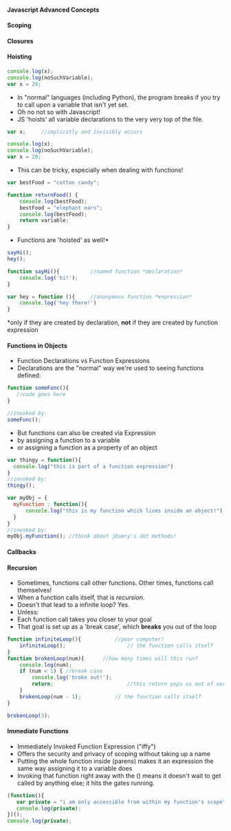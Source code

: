 #### Javascript Advanced Concepts

#### Scoping

#### Closures

#### Hoisting
 ```js
 console.log(x);
 console.log(noSuchVariable);
 var x = 20;
 ```
 - In "normal" languages (including Python), the program breaks if you try to call upon a variable that isn't yet set.
 - Oh no not so with Javascript!
 - JS 'hoists' all variable declarations to the very very top of the file.
 ```js
 var x; 	//implicitly and invisibly occurs

 console.log(x);
 console.log(noSuchVariable);
 var x = 20;
 ```
  - This can be tricky, especially when dealing with functions!

 ```js
 var bestFood = "cotton candy";

 function returnFood() {
	 console.log(bestFood);
	 bestFood = "elephant ears";
	 console.log(bestFood);
	 return variable;
 }
 ```
  - Functions are 'hoisted' as well!\*

 ```js
 sayHi();
 hey();

 function sayHi(){ 			//named function *declaration*
	 console.log('hi!');
 }

 var hey = function (){ 	//anonymous function *expression*
	 console.log('hey there!')
 }


 ```
 \*only if they are created by declaration, **not** if they are created by function expression


 #### Functions in Objects
  - Function Declarations vs Function Expressions
  - Declarations are the "normal" way we're used to seeing functions defined:
  ```js
  function someFunc(){
 	 //code goes here
  }

  //invoked by:
  someFunc();
  ```
  - But functions can also be created via Expression
   - by assigning a function to a variable
   - or assigning a function as a property of an object

  ```js
 var thingy = function(){
 	console.log("this is part of a function expression")
 }
 //invoked by:
 thingy();

 var myObj = {
 	myFunction : function(){
 		console.log("this is my function which lives inside an object!")
 	}
 }
 //invoked by:
 myObj.myFunction(); //think about jQuery's dot methods!
  ```

#### Callbacks

#### Recursion
 - Sometimes, functions call other functions. Other times, functions call themselves!
 - When a function calls itself, that is _recursion_.
 - Doesn't that lead to a infinite loop? Yes.
 - Unless:
  - Each function call takes you closer to your goal
  - That goal is set up as a 'break case', which **breaks** you out of the loop

 ```js
 function infiniteLoop(){ 			//poor computer!
	 infiniteLoop(); 					// the function calls itself
 }
 function brokenLoop(num){ 		//how many times will this run?
	 console.log(num);
	 if (num < 1) { //break case
		 console.log('broke out!');
		 return; 						//this return pops us out of our current function call
	 }
	 brokenLoop(num - 1); 			// the function calls itself
 }

 brokenLoop(3);
 ```  


#### Immediate Functions
 - Immediately Invoked Function Expression ("iffy")
 - Offers the security and privacy of scoping without taking up a name
 - Putting the whole function inside (parens) makes it an expression the same way assigning it to a variable does
 - Invoking that function right away with the () means it doesn't wait to get called by anything else; it hits the gates running.

 ```js
 (function(){
	var private = "i am only accessible from within my function's scope"
	console.log(private);
 })();
 console.log(private);

 ```
